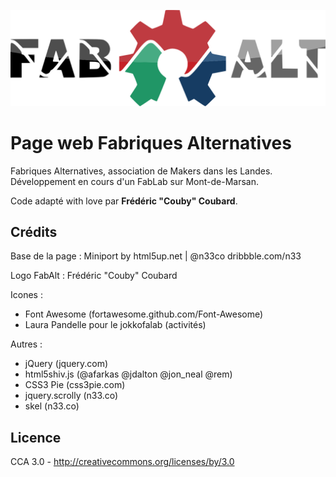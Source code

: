 ![Logo Fabriques Alternatives](images/fabalt-400.png)

# Page web Fabriques Alternatives

Fabriques Alternatives, association de Makers dans les Landes.
Développement en cours d'un FabLab sur Mont-de-Marsan.

Code adapté with love par **Frédéric "Couby" Coubard**.

## Crédits

Base de la page : Miniport by html5up.net | @n33co dribbble.com/n33

Logo FabAlt : Frédéric "Couby" Coubard

Icones :
* Font Awesome (fortawesome.github.com/Font-Awesome)
* Laura Pandelle pour le jokkofalab (activités)

Autres :
* jQuery (jquery.com)
* html5shiv.js (@afarkas @jdalton @jon_neal @rem)
* CSS3 Pie (css3pie.com)
* jquery.scrolly (n33.co)
* skel (n33.co)

## Licence
CCA 3.0 - http://creativecommons.org/licenses/by/3.0
